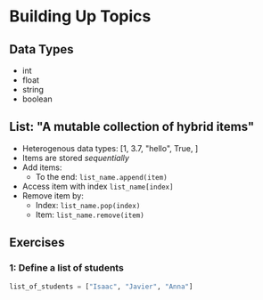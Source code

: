 # Building Up Topics

## Data Types
 - int
 - float
 - string
 - boolean

## List: "A mutable collection of hybrid items"

- Heterogenous data types: [1, 3.7, "hello", True, ]
- Items are stored *sequentially*
- Add items:
	- To the end: `list_name.append(item)`
- Access item with index `list_name[index]`
- Remove item by:
	- Index: `list_name.pop(index)`
	- Item: `list_name.remove(item)`

## Exercises

### 1: Define a list of students
```python
list_of_students = ["Isaac", "Javier", "Anna"]
```
